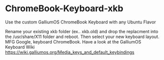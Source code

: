 # ChromeBook-Keyboard-xkb
Use the custom GalliumOS ChromeBook Keyboard with any Ubuntu Flavor


Rename your existing xkb folder (ex..  xkb.old) and drop the replacment into the /usr/share/X11 folder and reboot.
Then select your new keyboard layout. MFG Google, keyboard ChromeBook.
Have a look at the GalliumOS Keyboard Wiki https://wiki.galliumos.org/Media_keys_and_default_keybindings
